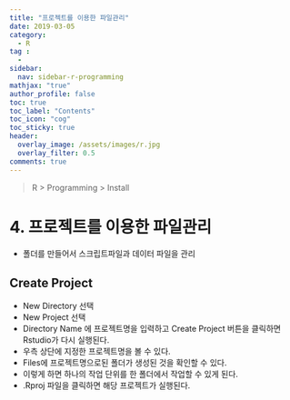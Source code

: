 ```yaml
---
title: "프로젝트를 이용한 파일관리"
date: 2019-03-05
category:
  - R
tag :
  -
sidebar:
  nav: sidebar-r-programming
mathjax: "true"
author_profile: false
toc: true
toc_label: "Contents"
toc_icon: "cog"
toc_sticky: true
header:
  overlay_image: /assets/images/r.jpg
  overlay_filter: 0.5
comments: true  
---
```

> R > Programming > Install

# 4. 프로젝트를 이용한 파일관리

- 폴더를 만들어서 스크립트파일과 데이터 파일을 관리

## Create Project

- New Directory 선택
- New Project 선택
- Directory Name 에 프로젝트명을 입력하고 Create Project 버튼을 클릭하면 Rstudio가 다시 실행된다.
- 우측 상단에 지정한 프로젝트명을 볼 수 있다.
- Files에 프로젝트명으로된 폴더가 생성된 것을 확인할 수 있다.
- 이렇게 하면 하나의 작업 단위를 한 폴더에서 작업할 수 있게 된다.
- .Rproj 파일을 클릭하면 해당 프로젝트가 실행된다.
